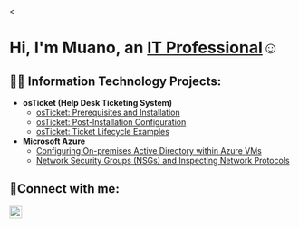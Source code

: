 <<h1>Hi, I'm Muano, an <a href="https://linkedin.com/in/Josh">IT Professional</a>☺</h1>

<h2>👨‍💻 Information Technology Projects:</h2>

- <b>osTicket (Help Desk Ticketing System)</b>
  - [osTicket: Prerequisites and Installation](https://github.com/muanogavhi/osticket-prereqs)
  - [osTicket: Post-Installation Configuration](https://github.com/muanogavhi/post-install-config)
  - [osTicket: Ticket Lifecycle Examples](https://github.com/muanogavhic/ticket-lifecycle)
- <b>Microsoft Azure</b>
  - [Configuring On-premises Active Directory within Azure VMs](https://github.com/muanogavhi/configure-ad)
  - [Network Security Groups (NSGs) and Inspecting Network Protocols](https://github.com/muanogavhi/azure-network-protocols)

<h2>🤳Connect with me:</h2>

[<img align="left" alt="Josh | LinkedIn" width="22px" src="https://cdn.jsdelivr.net/npm/simple-icons@v3/icons/linkedin.svg" />][linkedin]


[twitter]: https://twitter.com/Josh
[instagram]: https://www.instagram.com/Josh
[linkedin]: https://linkedin.com/in/Josh
